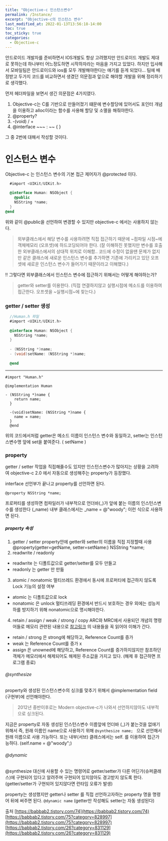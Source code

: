 ```yaml
---
title: "Objective-c 인스턴스변수"
permalink: /Instance/
excerpt: "Objective-c의 인스턴스 변수"
last_modified_at: 2022-01-13T13:56:18-14:00
toc: true
toc_sticky: true
categories:
  - Objective-c
---
```


안드로이드 개발자를 준비하면서 IOS개발도 항상 고려했지만 안드로이드 개발도 제대로 못하는데 하나부터 어느정도하면 시작하자라는 마음을 가지고 있었다.
하지만 입사해서 모바일팀은 안드로이드와 ios를 모두 개발해야한다는 얘기를 듣게 되었다...
팀에 배정받고 두가지 코드를 비교하면서 생겼던 의문점과 앞으로 해야할 개발을 위해 정리하기로 생각했다.

먼저 헤더파일을 보면서 생긴 의문점은 4가지였다.

1. Objective-c는 C를 기반으로 만들어졌기 떄문에 변수할당에 있어서도 포인터 개념을 이용하고 alloc이라는 함수를 사용해 할당 및 소멸을 해줘야한다.</br>
2. @property?
3. -(void) / +
4. @interface ~~~ : ~~ { }

그 중 2번에 대해서 작성할 것이다.

# 인스턴스 변수

Objective-c 는 인스턴스 변수의 기본 접근 제어자가 @protected 이다.

```objective-c
  #import <UIKit/UIKit.h>
  
  @interface Human: NSObject {
    @public
    NSString *name;
  }
@end
```
위와 같이 @public을 선언하여 변경할 수 있지만 objective-c 에서는 사용하지 않는다.
> 외부클래스에서 해당 변수를 사용하려면 직접 접근하기 때문에 ~컴파일 시점~에 객체메모리 (오프셋)에 하드코딩되어야 한다.
(잘 이해하진 못했지만 변수를 호출한 외부클래스에서의 상대적 위치로 이해함.. 
코드에 수정이 없을땐 문제가 없지만 같은 클래스에 새로운 인스턴스 변수를 추가하면 기존에 가리키고 있던 오프셋에 새로운 인스턴스 변수가 들어가기 때문이라고 이해했다.)

!! 그렇다면 외부클래스에서 인스턴스 변수에 접근하기 위해서는 어떻게 해야하는가?
> getter와 setter를 이용한다. (직접 연결하지않고 실행시점에 메소드를 이용하여 접근한다. 오프셋을 ~실행시점~에 찾는다.)

### getter / setter 생성 

```objective-c
  //Human.h 파일
  #import <UIKit/UIKit.h>
  
  @interface Human: NSObject {
    NSString *name;
  }
  
  - (NSString *)name;
  - (void)setName: (NSString *)name;
  
  @end
```
-----------

```objetcive-c
#import "Human.h"

@implementation Human

- (NSString *)name {
    return name;
  }
  
  -(void)setName: (NSString *)name {
    name = name;
  }
  @end
```

위의 코드에서처럼 getter은 메소드 이름이 인스턴스 변수와 동일하고,
setter는 인스턴스변수명 앞에 set을 붙여준다. ( setName )

### property

getter / setter 작업을 직접해줄수도 있지만 인스턴스변수가 많아지는 상황을 고려하여 objective-c 2.0 에서 자동으로 생성해주는 property가 등장했다.

interface 선언부가 끝나고 property를 선언하면 된다.

```@property NSString *name;```

프로퍼티를 생성하면 컴파일러가 내부적으로 언더바(_)가 앞에 붙는 이름의 인스턴스변수를 생성한다 (_name)
내부 클래스에서는 _name = @"woody"; 이런 식으로 사용하면 된다.

##### property 속성

1. getter / setter
  property안에 getter와 setter의 이름을 직접 지정할때 사용
@property(getter=getName, setter=setName:) NSString *name;
2. readwrite / readonly
  - readwrite 는 디폴트값으로 getter/setter를 모두 만들고
  - readonly 는 getter 만 만듦
3. atomic / nonatomic
  멀티쓰레드 환경에서 동시에 프로퍼티에 접근하지 않도록 Lock 기능의 설정 여부
  - atomic 는 디폴트값으로 lock
  - nonatomic 은 unlock
  멀티쓰레딩 환경에서 반드시 보호하는 경우 외에는 성능저하를 방지하기 위해 nonatomic으로 명시해야한다.
4. retain / assign / weak / strong / copy
  ARC와 MRC에서 사용되던 개념의 명령어들로 메모리 관련된 내용으로 [참고링크](https://babbab2.tistory.com/26?category=831129) 의 내용들을 꼭 읽어야 이해가 간다.
  - retain / strong 은 strong에 해당하고, Reference Count를 증가
  - weak 는 Reference Count를 증가 x
  - assign 은 unowned에 해당하고, Reference Count를 증가하지않지만 참조하던 객체가 메모리에서 해제되어도 해제된 주소값을 가지고 있다. (해제 후 접근하면 프로그램 종료)


###### @synthesize

property와 생성된 인스턴스변수의 싱크를 맞추기 위해서 @implementation field (구현부)에 선언해야한다.
> 2012년 중반이후로는 Modern objective-c가 나와서 선언하지않아도 내부적으로 싱크된다.

지금은 property로 자동 생성된 인스턴스변수 이름앞에 언더바 (_)가 붙는것을 없애기 위해서 즉, 원래 이름인 name으로 사용하기 위해 ```@synthesize name; ``` 으로 선언해서원래 이름으로 사용 가능하다.
또는 내부(서브) 클래스에서는 self. 를 이용하여 접근가능하다. (self.name = @"woody";)

###### @dynamic

@synthesize 대신에 사용할 수 있는 명령어로 getter/setter가 다른 어딘가(슈퍼클래스)에 구현되어 있다고 알려주며 구현되어 있지않아도 경고받지 않도록 한다.
(getter/setter가 구현되어 있지않다면 런타임 오류가 발생)

property는 생성했지만 getter나 setter 를 직접 선언하고자하는 property 명을 명령어 뒤에 써주면 된다. ```@dynamic name``` 
(getter만 작성해도 setter는 자동 생성된다) 






출처
[https://babbab2.tistory.com/74](https://babbab2.tistory.com/74)
[https://babbab2.tistory.com/75?category=828997](https://babbab2.tistory.com/75?category=828997)
[https://babbab2.tistory.com/26?category=831129](https://babbab2.tistory.com/26?category=831129)
